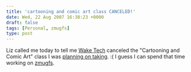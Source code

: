 ```yaml
---
title: 'cartooning and comic art class CANCELED!'
date: Wed, 22 Aug 2007 16:38:23 +0000
draft: false
tags: [Personal, zmugfs]
type: post
---
```


Liz called me today to tell me [Wake Tech](http://www.waketech.edu/) canceled the "Cartooning and Comic Art" class I was [planning on taking](http://zeusville.wordpress.com/2007/07/31/cartooning-and-comic-art/). :( I guess I can spend that time working on [zmugfs](http://zeusville.wordpress.com/2007/08/19/fuse-based-smugmug-fs/).